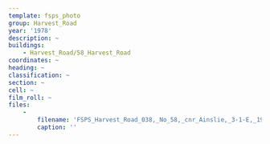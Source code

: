 ```yaml
---
template: fsps_photo
group: Harvest_Road
year: '1978'
description: ~
buildings:
    - Harvest_Road/58_Harvest_Road
coordinates: ~
heading: ~
classification: ~
section: ~
cell: ~
film_roll: ~
files:
    -
        filename: 'FSPS_Harvest_Road_038,_No_58,_cnr_Ainslie,_3-1-E,_1978.png'
        caption: ''
---
```

